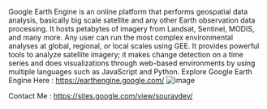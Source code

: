 Google Earth Engine is an online platform that performs geospatial data analysis, basically big scale satellite and any other Earth observation data processing. It hosts petabytes of imagery from Landsat, Sentinel, MODIS, and many more. Any user can run the most complex environmental analyses at global, regional, or local scales using GEE. It provides powerful tools to analyze satellite imagery; it makes change detection on a time series and does visualizations through web-based environments by using multiple languages such as JavaScript and Python.
 Explore Google Earth Engine Here : https://earthengine.google.com/
![image](https://github.com/user-attachments/assets/f92ca835-6d9c-416d-a372-12a24cdb499d)


Contact Me :  https://sites.google.com/view/souravdey/
